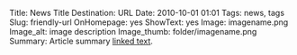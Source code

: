 Title: News Title 
Destination: URL
Date: 2010-10-01 01:01 
Tags: news, tags 
Slug: friendly-url 
OnHomepage: yes
ShowText: yes
Image: imagename.png
Image_alt: image description
Image_thumb: folder/imagename.png
Summary: Article summary [linked text](http://www.google.com).
